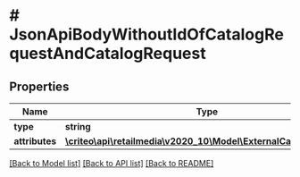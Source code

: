 # # JsonApiBodyWithoutIdOfCatalogRequestAndCatalogRequest

## Properties

Name | Type | Description | Notes
------------ | ------------- | ------------- | -------------
**type** | **string** |  |
**attributes** | [**\criteo\api\retailmedia\v2020_10\Model\ExternalCatalogRequest**](ExternalCatalogRequest.md) |  | [optional]

[[Back to Model list]](../../README.md#models) [[Back to API list]](../../README.md#endpoints) [[Back to README]](../../README.md)
